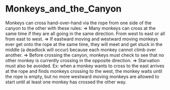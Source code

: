 # Monkeys_and_the_Canyon
Monkeys can cross hand-over-hand via the rope from one side of the canyon to the other with these rules:
=> Many monkeys can cross at the same time if they are all going in the same direction. From west to east or all from east to west.
=> If eastward moving and westward moving monkeys ever get onto the rope at the same time, they will meet and get stuck in the middle (a deadlock will occur) because each monkey cannot climb over another. 
=> Before crossing the canyon, monkeys must check to see that no other monkey is currently crossing in the opposite direction.
=> Starvation must also be avoided. Ex: when a monkey wants to cross to the east arrives at the rope and finds monkeys crossing to the west, the monkey waits until the rope is empty, but no more westward moving monkeys are allowed to start until at least one monkey has crossed the other way.

